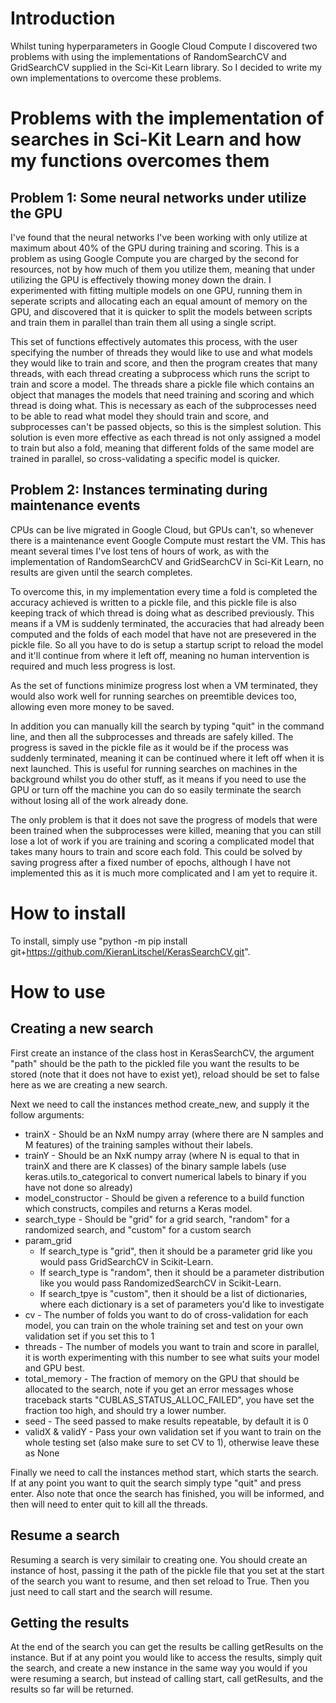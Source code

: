# Introduction

Whilst tuning hyperparameters in Google Cloud Compute I discovered two problems with using the implementations of RandomSearchCV and GridSearchCV supplied in the Sci-Kit Learn library. So I decided to write my own implementations to overcome these problems.

# Problems with the implementation of searches in Sci-Kit Learn and how my functions overcomes them

## Problem 1: Some neural networks under utilize the GPU

I've found that the neural networks I've been working with only utilize at maximum about 40% of the GPU during training and scoring. This is a problem as using Google Compute you are charged by the second for resources, not by how much of them you utilize them, meaning that under utilizing the GPU is effectively thowing money down the drain. I experimented with fitting multiple models on one GPU, running them in seperate scripts and allocating each an equal amount of memory on the GPU, and discovered that it is quicker to split the models between scripts and train them in parallel than train them all using a single script.

This set of functions effectively automates this process, with the user specifying the number of threads they would like to use and what models they would like to train and score, and then the program creates that many threads, with each thread creating a subprocess which runs the script to train and score a model. The threads share a pickle file which contains an object that manages the models that need training and scoring and which thread is doing what. This is necessary as each of the subprocesses need to be able to read what model they should train and score, and subprocesses can't be passed objects, so this is the simplest solution. This solution is even more effective as each thread is not only assigned a model to train but also a fold, meaning that different folds of the same model are trained in parallel, so cross-validating a specific model is quicker.

## Problem 2: Instances terminating during maintenance events

CPUs can be live migrated in Google Cloud, but GPUs can't, so whenever there is a maintenance event Google Compute must restart the VM. This has meant several times I've lost tens of hours of work, as with the implementation of RandomSearchCV and GridSearchCV in Sci-Kit Learn, no results are given until the search completes.

To overcome this, in my implementation every time a fold is completed the accuracy achieved is written to a pickle file, and this pickle file is also keeping track of which thread is doing what as described previously. This means if a VM is suddenly terminated, the accuracies that had already been computed and the folds of each model that have not are presevered in the pickle file. So all you have to do is setup a startup script to reload the model and it'll continue from where it left off, meaning no human intervention is required and much less progress is lost.

As the set of functions minimize progress lost when a VM terminated, they would also work well for running searches on preemtible devices too, allowing even more money to be saved.

In addition you can manually kill the search by typing "quit" in the command line, and then all the subprocesses and threads are safely killed. The progress is saved in the pickle file as it would be if the process was suddenly terminated, meaning it can be continued where it left off when it is next launched. This is useful for running searches on machines in the background whilst you do other stuff, as it means if you need to use the GPU or turn off the machine you can do so easily terminate the search without losing all of the work already done.

The only problem is that it does not save the progress of models that were been trained when the subprocesses were killed, meaning that you can still lose a lot of work if you are training and scoring a complicated model that takes many hours to train and score each fold. This could be solved by saving progress after a fixed number of epochs, although I have not implemented this as it is much more complicated and I am yet to require it.

# How to install

To install, simply use "python -m pip install git+https://github.com/KieranLitschel/KerasSearchCV.git".

# How to use

## Creating a new search

First create an instance of the class host in KerasSearchCV, the argument "path" should be the path to the pickled file you want the results to be stored (note that it does not have to exist yet), reload should be set to false here as we are creating a new search.

Next we need to call the instances method create_new, and supply it the follow arguments:

* trainX - Should be an NxM numpy array (where there are N samples and M features) of the training samples without their labels.
* trainY - Should be an NxK numpy array (where N is equal to that in trainX and there are K classes) of the binary sample labels (use keras.utils.to_categorical to convert numerical labels to binary if you have not done so already)
* model_constructor - Should be given a reference to a build function which constructs, compiles and returns a Keras model.
* search_type - Should be "grid" for a grid search, "random" for a randomized search, and "custom" for a custom search
* param_grid
  * If search_type is "grid", then it should be a parameter grid like you would pass GridSearchCV in Scikit-Learn.
  * If search_type is "random", then it should be a parameter distribution like you would pass RandomizedSearchCV in Scikit-Learn.
  * If search_tpye is "custom", then it should be a list of dictionaries, where each dictionary is a set of parameters you'd like to investigate
* cv - The number of folds you want to do of cross-validation for each model, you can train on the whole training set and test on your own validation set if you set this to 1
* threads - The number of models you want to train and score in parallel, it is worth experimenting with this number to see what suits your model and GPU best.
* total_memory - The fraction of memory on the GPU that should be allocated to the search, note if you get an error messages whose traceback starts "CUBLAS_STATUS_ALLOC_FAILED", you have set the fraction too high, and should try a lower number.
* seed - The seed passed to make results repeatable, by default it is 0
* validX & validY - Pass your own validation set if you want to train on the whole testing set (also make sure to set CV to 1), otherwise leave these as None

Finally we need to call the instances method start, which starts the search. If at any point you want to quit the search simply type "quit" and press enter. Also note that once the search has finished, you will be informed, and then will need to enter quit to kill all the threads.

## Resume a search

Resuming a search is very similair to creating one. You should create an instance of host, passing it the path of the pickle file that you set at the start of the search you want to resume, and then set reload to True. Then you just need to call start and the search will resume.

## Getting the results

At the end of the search you can get the results be calling getResults on the instance. But if at any point you would like to access the results, simply quit the search, and create a new instance in the same way you would if you were resuming a search, but instead of calling start, call getResults, and the results so far will be returned.
